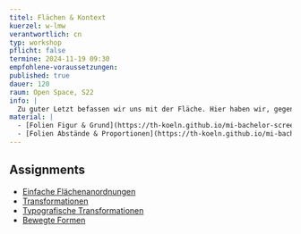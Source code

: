 ```yaml
---
titel: Flächen & Kontext
kuerzel: w-lmw
verantwortlich: cn
typ: workshop
pflicht: false
termine: 2024-11-19 09:30
empfohlene-voraussetzungen:
published: true
dauer: 120
raum: Open Space, S22
info: |
  Zu guter Letzt befassen wir uns mit der Fläche. Hier haben wir, gegenüber der Linie, als wesentlichen zusätzlichen Gestaltungsparameter, das Verhältnis und die Form. 
material: |
  - [Folien Figur & Grund](https://th-koeln.github.io/mi-bachelor-screendesign/download/workshops/flaeche-form/020-figur-und-grund.pdf)
  - [Folien Abstände & Proportionen](https://th-koeln.github.io/mi-bachelor-screendesign/download/workshops/systematische-proportionen-und-abstaende/systematische-proportionen-und-abstaende.pdf)
---
```


## Assignments
- [Einfache Flächenanordnungen](/generative-gestaltung/assignments/05-flaeche-01/)
- [Transformationen](/generative-gestaltung/assignments/05-flaeche-02/)
- [Typografische Transformationen](/generative-gestaltung/assignments/05-flaeche-03/)
- [Bewegte Formen](/generative-gestaltung/assignments/05-flaeche-04/)


